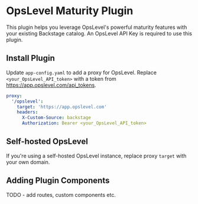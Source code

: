 # OpsLevel Maturity Plugin

This plugin helps you leverage OpsLevel's powerful maturity features with your existing Backstage catalog. An OpsLevel API Key is required to use this plugin.

## Install Plugin


Update `app-config.yaml` to add a proxy for OpsLevel. Replace `<your_OpsLevel_API_token>` with a token from https://app.opslevel.com/api_tokens.

```yaml
proxy:
  '/opslevel':
    target: 'https://app.opslevel.com'
    headers:
      X-Custom-Source: backstage
      Authorization: Bearer <your_OpsLevel_API_token>
```



## Self-hosted OpsLevel

If you're using a self-hosted OpsLevel instance, replace proxy `target` with your own domain.


## Adding Plugin Components

TODO - add routes, custom components etc.
